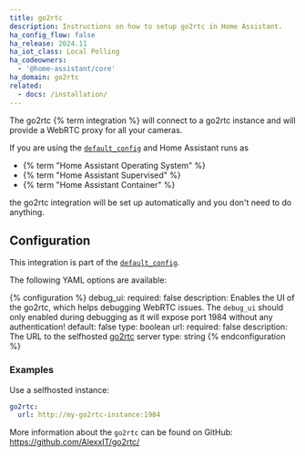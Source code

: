 ```yaml
---
title: go2rtc
description: Instructions on how to setup go2rtc in Home Assistant.
ha_config_flow: false
ha_release: 2024.11
ha_iot_class: Local Polling
ha_codeowners:
  - '@home-assistant/core'
ha_domain: go2rtc
related:
  - docs: /installation/
---
```


The go2rtc {% term integration %} will connect to a go2rtc instance and will provide a WebRTC proxy for all your cameras.

If you are using the [`default_config`](/integrations/default_config/) and Home Assistant runs as

- {% term "Home Assistant Operating System" %}
- {% term "Home Assistant Supervised" %}
- {% term "Home Assistant Container" %}
    
the go2rtc integration will be set up automatically and you don't need to do anything.


## Configuration

This integration is part of the [`default_config`](/integrations/default_config/).

The following YAML options are available:

{% configuration %}
debug_ui:
  required: false
  description: Enables the UI of the go2rtc, which helps debugging WebRTC issues. The `debug_ui` should only enabled during debugging as it will expose port 1984 without any authentication!
  default: false
  type: boolean
url:
  required: false
  description: The URL to the selfhosted [go2rtc](https://github.com/AlexxIT/go2rtc/) server
  type: string
{% endconfiguration %}


### Examples

Use a selfhosted instance:

```yaml
go2rtc:
  url: http://my-go2rtc-instance:1984
```

More information about the `go2rtc` can be found on GitHub: https://github.com/AlexxIT/go2rtc/
